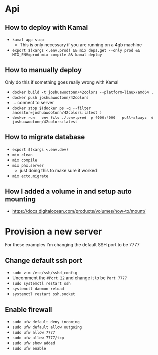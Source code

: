 # Api

## How to deploy with Kamal

- `kamal app stop`
  - This is only necessary if you are running on a 4gb machine
- `export $(xargs <.env.prod) && mix deps.get --only prod && MIX_ENV=prod mix compile && kamal deploy`

## How to manually deploy

Only do this if something goes really wrong with Kamal

- `docker build -t joshuawootonn/42colors --platform=linux/amd64 .`
- `docker push joshuawootonn/42colors`
- ... connect to server
- `docker stop $(docker ps -q --filter ancestor=joshuawootonn/42colors:latest )`
- `docker run --env-file ./.env.prod -p 4000:4000 --pull=always -d joshuawootonn/42colors:latest`

## How to migrate database

- `export $(xargs <.env.dev)`
- `mix clean`
- `mix compile`
- `mix phx.server`
  - just doing this to make sure it worked
- `mix ecto.migrate`

## How I added a volume in and setup auto mounting

- https://docs.digitalocean.com/products/volumes/how-to/mount/

# Provision a new server

For these examples I'm changing the default SSH port to be 7777

## Change default ssh port

- `sudo vim /etc/ssh/sshd_config`
- Uncomment the `#Port 22` and change it to be `Port 7777`
- `sudo systemctl restart ssh`
- `systemctl daemon-reload`
- `systemctl restart ssh.socket`

## Enable firewall

- `sudo ufw default deny incoming`
- `sudo ufw default allow outgoing`
- `sudo ufw allow 7777`
- `sudo ufw allow 7777/tcp`
- `sudo ufw show added`
- `sudo ufw enable`
